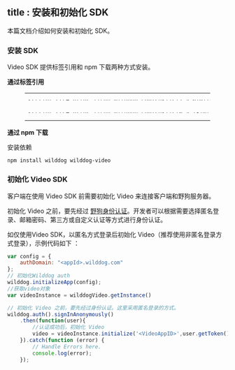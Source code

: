title : 安装和初始化 SDK
---

本篇文档介绍如何安装和初始化 SDK。

### 安装 SDK

Video SDK 提供标签引用和 npm 下载两种方式安装。

**通过标签引用**

<figure class="highlight html"><table style='line-height:0.1'><tbody><tr><td class="code"><pre><div class="line"><span class="tag">&lt;<span class="name">script</span> <span class="attr">src</span>=<span class="string">&quot;<span>ht</span>tps://cdn.wilddog.com/sdk/js/<span class="sync_web_v">2.5.6</span>/wilddog.js&quot;</span>&gt;</span><span class="undefined"></span><span class="tag">&lt;/<span class="name">script</span>&gt;</span></div></pre><br><pre><div class="line"><span class="tag">&lt;<span class="name">script</span> <span class="attr">src</span>=<span class="string">&quot;<span>ht</span>tps://cdn.wilddog.com/sdk/js/<span class="media_web_v">0.5.18</span>/wilddog-video.js&quot;</span>&gt;</span><span class="undefined"></span><span class="tag">&lt;/<span class="name">script</span>&gt;</span></div></pre></td></tr></tbody></table></figure>

**通过 npm 下载**

安装依赖

    npm install wilddog wilddog-video

### 初始化 Video SDK

客户端在使用 Video SDK 前需要初始化 Video 来连接客户端和野狗服务器。

初始化 Video 之前，要先经过 [野狗身份认证](/auth/Web/index.html)。开发者可以根据需要选择匿名登录、邮箱密码、第三方或自定义认证等方式进行身份认证。

如仅使用Video SDK，以匿名方式登录后初始化 Video（推荐使用非匿名登录方式登录），示例代码如下 ：

```javascript
var config = {
    authDomain: "<appId>.wilddog.com"
};
// 初始化Wilddog auth
wilddog.initializeApp(config);
//获取video对象
var videoInstance = wilddogVideo.getInstance()

// 初始化 Video 之前，要先经过身份认证。这里采用匿名登录的方式。
wilddog.auth().signInAnonymously()
    .then(function(user){
        //认证成功后，初始化 Video
        video = videoInstance.initialize('<VideoAppID>',user.getToken());
    }).catch(function (error) {
        // Handle Errors here.
        console.log(error);
    });
```
